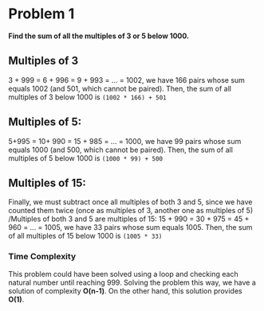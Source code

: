 # Problem 1

**Find the sum of all the multiples of 3 or 5 below 1000.**

## Multiples of 3

3 + 999 = 6 + 996 = 9 + 993 = ... = 1002, we have 166 pairs whose sum equals 1002 (and 501, which cannot be paired).
Then, the sum of all multiples of 3 below 1000 is `(1002 * 166) + 501`


## Multiples of 5:
5+995 = 10+ 990 = 15 + 985 = ... = 1000, we have 99 pairs whose sum equals 1000 (and 500, which cannot be paired).
Then, the sum of all multiples of 5 below 1000 is `(1000 * 99) + 500`

## Multiples of 15:
Finally, we must subtract once all multiples of both 3 and 5, since we have counted them twice (once as multiples of 3, another one as multiples of 5)
/Multiples of both 3 and 5 are multiples of 15:
15 + 990 = 30 + 975 = 45 + 960 = ... = 1005, we have 33 pairs whose sum equals 1005.
Then, the sum of all multiples of 15 below 1000 is `(1005 * 33)`

### Time Complexity
This problem could have been solved using a loop and checking each natural number until reaching 999.
Solving the problem this way, we have a solution of complexity **O(n-1)**.
On the other hand, this solution provides **O(1)**.
